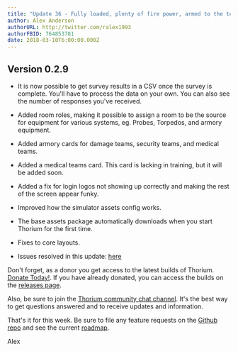 ```yaml
---
title: "Update 36 - Fully loaded, plenty of fire power, armed to the teeth 💪"
author: Alex Anderson
authorURL: http://twitter.com/ralex1993
authorFBID: 764853781
date: 2018-03-10T6:00:00.000Z
---
```


## Version 0.2.9

* It is now possible to get survey results in a CSV once the survey is complete.
  You'll have to process the data on your own. You can also see the number of
  responses you've received.

* Added room roles, making it possible to assign a room to be the source for
  equipment for various systems, eg. Probes, Torpedos, and armory equipment.

* Added armory cards for damage teams, security teams, and medical teams.

* Added a medical teams card. This card is lacking in training, but it will be
  added soon.

* Added a fix for login logos not showing up correctly and making the rest of
  the screen appear funky.

* Improved how the simulator assets config works.

* The base assets package automatically downloads when you start Thorium for the
  first time.

* Fixes to core layouts.

* Issues resolved in this update:
  [here](https://github.com/Thorium-Sim/thorium/issues?utf8=✓&q=is%3Aissue+is%3Aclosed+closed%3A2018-03-04..2018-03-10)

Don't forget, as a donor you get access to the latest builds of Thorium.
[Donate Today!](/en/donate). If you have already donated, you can access the
builds on the [releases page](/en/releases).

Also, be sure to join the
[Thorium community chat channel](https://discord.gg/UvxTQZz). It's the best way
to get questions answered and to receive updates and information.

That's it for this week. Be sure to file any feature requests on the
[Github repo](https://github.com/Thorium-Sim/thorium/issues) and see the current
[roadmap](https://github.com/Thorium-Sim/thorium/projects/2).

Alex
